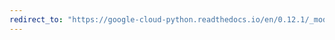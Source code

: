 ```yaml
---
redirect_to: "https://google-cloud-python.readthedocs.io/en/0.12.1/_modules/gcloud/resource_manager/client.html"
---
```

